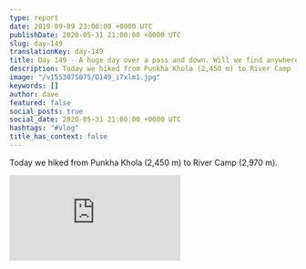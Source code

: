 ```yaml
---
type: report
date: 2019-09-09 23:00:00 +0000 UTC
publishDate: 2020-05-31 21:00:00 +0000 UTC
slug: day-149
translationKey: day-149
title: Day 149 - A huge day over a pass and down. Will we find anywhere to camp?
description: Today we hiked from Punkha Khola (2,450 m) to River Camp (2,970 m).
image: "/v1553075075/D149_i7xlm1.jpg"
keywords: []
author: dave
featured: false
social_posts: true
social_date: 2020-05-31 21:00:00 +0000 UTC
hashtags: "#vlog"
title_has_context: false
---
```


Today we hiked from Punkha Khola (2,450 m) to River Camp (2,970 m).

<iframe class="youtube" src="https://www.youtube.com/embed/-CbR6OtN4Io" frameborder="0" allow="accelerometer; autoplay; encrypted-media; gyroscope; picture-in-picture" allowfullscreen></iframe>

